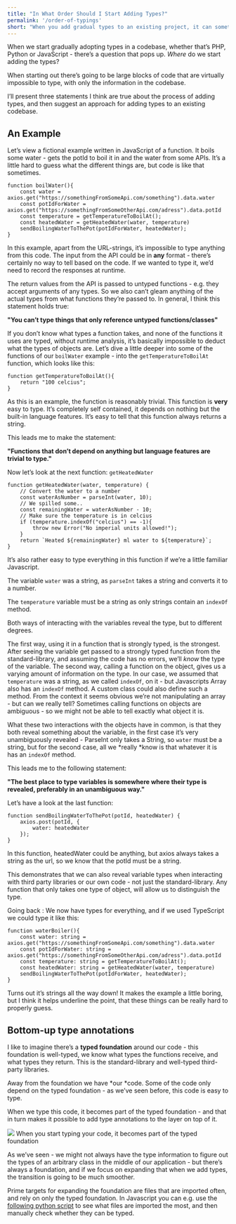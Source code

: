 ```yaml
---
title: "In What Order Should I Start Adding Types?"
permalink: '/order-of-typings'
short: "When you add gradual types to an existing project, it can sometimes seem difficult to know where to start. Here I present how to do it bottom-up."
---
```


When we start gradually adopting types in a codebase, whether that’s PHP, Python or JavaScript - there’s a question that pops up. *Where* do we start adding the types?

When starting out there’s going to be large blocks of code that are virtually impossible to type, with only the information in the codebase.

I’ll present three statements I think are true about the process of adding types, and then suggest an approach for adding types to an existing codebase.

## An Example

Let’s view a fictional example written in JavaScript of a function. It boils some water - gets the potId to boil it in and the water from some APIs.
It’s a little hard to guess what the different things are, but code is like that sometimes.

```
function boilWater(){
	const water = axios.get("https://somethingFromSomeApi.com/something").data.water
	const potIdForWater = axios.get("https://somethingFromSomeOtherApi.com/adress").data.potId
	const temperature = getTemperatureToBoilAt();
	const heatedWater = getHeatedWater(water, temperature)
	sendBoilingWaterToThePot(potIdForWater, heatedWater);
}
```

In this example, apart from the URL-strings, it’s impossible to type anything from this code. The input from the API could be in **any** format - there’s certainly no way to tell based on the code.
If we wanted to type it, we’d need to record the responses at runtime.

The return values from the API is passed to untyped functions - e.g. they accept arguments of any types. So we also can’t gleam anything of the actual types from what functions they’re passed to.
In general, I think this statement holds true:

**"You can’t type things that only reference untyped functions/classes"**

If you don’t know what types a function takes, and none of the functions it uses are typed, without runtime analysis, it’s basically impossible to deduct what the types of objects are.
Let’s dive a little deeper into some of the functions of our `boilWater` example - into the `getTemperatureToBoilAt` function, which looks like this:

```
function getTemperatureToBoilAt(){
	return "100 celcius";
}
```

As this is an example, the function is reasonably trivial. This function is **very** easy to type. It’s completely self contained, it depends on nothing but the built-in language features. It’s easy to tell that this function always returns a string.

This leads me to make the statement:

**"Functions that don’t depend on anything but language features are trivial to type."**

Now let’s look at the next function: `getHeatedWater`
```
function getHeatedWater(water, temperature) {
	// Convert the water to a number
	const waterAsNumber = parseInt(water, 10);
	// We spilled some..
	const remainingWater = waterAsNumber - 10;
	// Make sure the temperature is in celcius
	if (temperature.indexOf("celcius") == -1){
		throw new Error("No imperial units allowed!");
	}
	return `Heated ${remainingWater} ml water to ${temperature}`;
}
```

It’s also rather easy to type everything in this function if we’re a little familiar Javascript.

The variable `water` was a string, as `parseInt` takes a string and converts it to a number.

The `temperature` variable must be a string as only strings contain an `indexOf` method.

Both ways of interacting with the variables reveal the type, but to different degrees.

The first way, using it in a function that is strongly typed, is the strongest.
After seeing the variable get passed to a strongly typed function from the standard-library, and assuming the code has no errors, we’ll *know* the type of the variable.
The second way, calling a function on the object, gives us a varying amount of information on the type. In our case, we assumed that `temperature` was a string, as we called `indexOf`, on it - but Javascripts Array also has an `indexOf` method. A custom class could also define such a method. From the context it seems obvious we’re not manipulating an array - but can we really tell? Sometimes calling functions on objects are ambiguous - so we might not be able to tell exactly what object it is.

What these two interactions with the objects have in common, is that they both reveal something about the variable, in the first case it’s very unambiguously revealed - ParseInt only takes a String, so `water` must be a string, but for the second case, all we *really *know is that whatever it is has an `indexOf` method. 

This leads me to the following statement:

**"The best place to type variables is somewhere where their type is revealed, preferably in an unambiguous way."**

Let’s have a look at the last function:

```
function sendBoilingWaterToThePot(potId, heatedWater) {
	axios.post(potId, {
		water: heatedWater
	});
}
```

In this function, heatedWater could be anything, but axios always takes a string as the url, so we know that the potId must be a string.

This demonstrates that we can also reveal variable types when interacting with third party libraries or our own code - not just the standard-library. Any function that only takes one type of object, will allow us to distinguish the type.

Going back : We now have types for everything, and if we used TypeScript we could type it like this:

```
function waterBoiler(){
	const water: string = axios.get("https://somethingFromSomeApi.com/something").data.water
	const potIdForWater: string = axios.get("https://somethingFromSomeOtherApi.com/adress").data.potId
	const temperature: string = getTemperatureToBoilAt();
	const heatedWater: string = getHeatedWater(water, temperature)
	sendBoilingWaterToThePot(potIdForWater, heatedWater);
}
```

Turns out it’s strings all the way down! It makes the example a little boring, but I think it helps underline the point, that these things can be really hard to properly guess.

## Bottom-up type annotations

I like to imagine there’s a **typed foundation** around our code - this foundation is well-typed, we know what types the functions receive, and what types they return. This is the standard-library and well-typed third-party libraries.

Away from the foundation we have *our *code. Some of the code only depend on the typed foundation - as we’ve seen before, this code is easy to type.

When we type this code, it becomes part of the typed foundation - and that in turn makes it possible to add type annotations to the layer on top of it.

<div class="img-div">
<img src="{{site.url}}/assets/img/typed-foundation.png"/>
When you start typing your code, it becomes part of the typed foundation
</div>

As we’ve seen - we might not always have the type information to figure out the types of an arbitrary class in the middle of our application - but there’s always a foundation, and if we focus on expanding that when we add types, the transition is going to be much smoother.

Prime targets for expanding the foundation are files that are imported often, and rely on only the typed foundation. In Javascript you can e.g. use the [following python script](https://gist.github.com/GeeWee/ff613830eff0da7b812c3451c6ebc35c) to see what files are imported the most, and then manually check whether they can be typed. 

